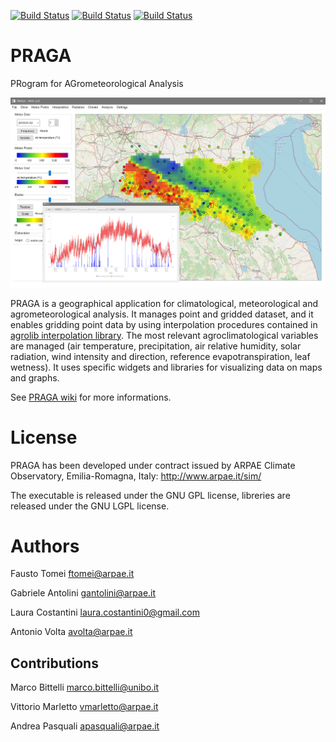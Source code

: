 [![Build Status](https://github.com/arpa-simc/praga/actions/workflows/build-ubuntu-xenial.yml/badge.svg)](https://github.com/ARPA-SIMC/PRAGA/actions/workflows/build-ubuntu-xenial.yml)
[![Build Status](https://simc.arpae.it/moncic-ci/PRAGA/fedora36.png)](https://simc.arpae.it/moncic-ci/PRAGA/)
[![Build Status](https://copr.fedorainfracloud.org/coprs/simc/stable/package/PRAGA/status_image/last_build.png)](https://copr.fedorainfracloud.org/coprs/simc/stable/package/PRAGA/)

# PRAGA
PRogram for AGrometeorological Analysis

![](https://github.com/ARPA-SIMC/PRAGA/blob/master/DOC/img/PRAGA_screenshot.png)

PRAGA is a geographical application for climatological, meteorological and agrometeorological analysis. It manages point and gridded dataset, and it enables gridding point data by using interpolation procedures contained in [agrolib interpolation library](https://github.com/ARPA-SIMC/agrolib/tree/master/interpolation). The most relevant agroclimatological variables are managed (air temperature, precipitation, air relative humidity, solar radiation, wind intensity and direction, reference evapotranspiration, leaf wetness). It uses specific widgets and libraries for visualizing data on maps and graphs.

See [PRAGA wiki](https://github.com/ARPA-SIMC/PRAGA/wiki) for more informations.

# License
PRAGA has been developed under contract issued by 
ARPAE Climate Observatory, Emilia-Romagna, Italy: http://www.arpae.it/sim/

The executable is released under the GNU GPL license, libreries are released under the GNU LGPL license.

# Authors
Fausto Tomei <ftomei@arpae.it>

Gabriele Antolini	 <gantolini@arpae.it>

Laura Costantini  <laura.costantini0@gmail.com>

Antonio Volta		<avolta@arpae.it>

## Contributions
Marco Bittelli   <marco.bittelli@unibo.it>

Vittorio Marletto <vmarletto@arpae.it>

Andrea Pasquali <apasquali@arpae.it>
